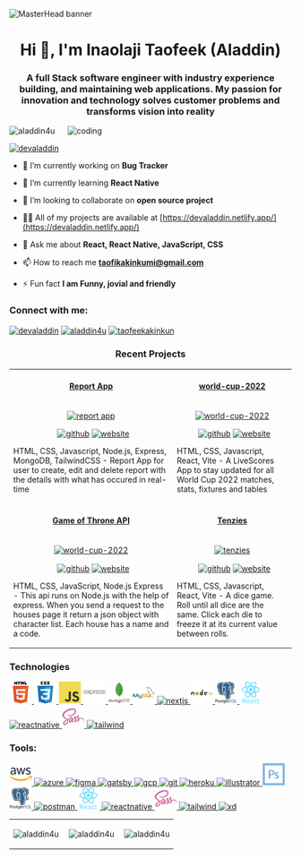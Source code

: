 ![MasterHead banner](https://user-images.githubusercontent.com/101972392/193440137-03618e6d-b421-42c3-bb92-30be7e2abf6d.jpg)
<h1 align="center">Hi 👋, I'm Inaolaji Taofeek (Aladdin)</h1>
<h3 align="center">A full Stack software engineer with industry experience building, and maintaining web applications. My passion for innovation and technology solves customer problems and transforms vision into reality</h3>
<img align="right" alt="coding" width="400" src="https://c.tenor.com/2uyENRmiUt0AAAAM/coding.gif"/>

<p align="left"> <img src="https://komarev.com/ghpvc/?username=aladdin4u&label=Profile%20views&color=0e75b6&style=flat" alt="aladdin4u" /> </p>

<p align="left"> <a href="https://twitter.com/devaladdin" target="blank"><img src="https://img.shields.io/twitter/follow/devaladdin?logo=twitter&style=for-the-badge" alt="devaladdin" /></a> </p>

- 🔭 I’m currently working on **Bug Tracker**

- 🌱 I’m currently learning **React Native**

- 👯 I’m looking to collaborate on **open source project**

- 👨‍💻 All of my projects are available at [https://devaladdin.netlify.app/](https://devaladdin.netlify.app/)

- 💬 Ask me about **React, React Native, JavaScript, CSS**

- 📫 How to reach me **taofikakinkumi@gmail.com**

- ⚡ Fun fact **I am Funny, jovial and friendly**

<h3 align="left">Connect with me:</h3>
<p align="left">
<a href="https://twitter.com/devaladdin" target="blank"><img align="center" src="https://raw.githubusercontent.com/rahuldkjain/github-profile-readme-generator/master/src/images/icons/Social/twitter.svg" alt="devaladdin" height="30" width="40" /></a>
<a href="https://linkedin.com/in/aladdin4u" target="blank"><img align="center" src="https://raw.githubusercontent.com/rahuldkjain/github-profile-readme-generator/master/src/images/icons/Social/linked-in-alt.svg" alt="aladdin4u" height="30" width="40" /></a>
<a href="https://www.behance.net/taofeekakinkun" target="blank"><img align="center" src="https://raw.githubusercontent.com/rahuldkjain/github-profile-readme-generator/master/src/images/icons/Social/behance.svg" alt="taofeekakinkun" height="30" width="40" /></a>
</p>

<h3 align="center">Recent Projects</h3>
<table role="table">
            <thead>
            </thead>
        <tbody>
            <tr>
              <td align="center">
                  <a target="_blank" href="https://reportaapp.onrender.com"><h4>Report App</h4></a>
        <br />
      <a target="_blank" href="https://reportaapp.onrender.com">
            <img src="https://user-images.githubusercontent.com/101972392/204688430-f0d44a27-6e92-4a95-a770-e1f08b11e7a6.gif" width="100%"  alt="report app"/>
        </a>
          <p>&nbsp;
                      <a target="_blank" href="https://github.com/Aladdin4u/report-incident-app"><img align="center" src="https://img.shields.io/static/v1?label=|&message=REPO&color=285f65&style=plastic&logo=github" alt="github" /></a> <a target="_blank" href="https://reportaapp.onrender.com"><img align="center" src="https://img.shields.io/static/v1?label=|&message=WEBSITE&color=285f65&style=plastic&logo=wordpress" alt="website" /></a></p>
          <p align="left">HTML, CSS, Javascript, Node.js, Express, MongoDB, TailwindCSS - Report App for user to create, edit and delete report with the details with what has occured in real-time</p>
                </td>
              <td align="center">
                    <a target="_blank" href="https://worldcup2022app.netlify.app/"><h4>world-cup-2022</h4></a>
        <br />
      <a target="_blank" href="https://worldcup2022app.netlify.app/">
            <img src="https://user-images.githubusercontent.com/101972392/203931456-2138d0b5-b856-42b4-bd9a-3a403d199bbc.gif" width="100%"  alt="world-cup-2022"/>
        </a>
          <p>&nbsp;
                      <a target="_blank" href="https://github.com/Aladdin4u/world-cup-2022"><img align="center" src="https://img.shields.io/static/v1?label=|&message=REPO&color=285f65&style=plastic&logo=github" alt="github" /></a> <a target="_blank" href="https://worldcup2022app.netlify.app/"><img align="center" src="https://img.shields.io/static/v1?label=|&message=WEBSITE&color=285f65&style=plastic&logo=wordpress" alt="website" /></a></p>
          <p align="left">HTML, CSS, Javascript, React, Vite - A LiveScores App to stay updated for all World Cup 2022 matches, stats, fixtures and tables</p>
                </td>
            </tr>
             <tr>
              <td align="center">
                    <a target="_blank" href="https://gft.onrender.com"><h4>Game of Throne API</h4></a>
        <br />
      <a target="_blank" href="https://gft.onrender.com">
            <img src="https://user-images.githubusercontent.com/101972392/204691275-7ac6a949-0219-4e57-a4c0-2d6d68f27def.gif" width="100%"  alt="world-cup-2022"/>
        </a>
          <p>&nbsp;
                      <a target="_blank" href="https://github.com/Aladdin4u/game-of-thrones-character-api"><img align="center" src="https://img.shields.io/static/v1?label=|&message=REPO&color=285f65&style=plastic&logo=github" alt="github" /></a> <a target="_blank" href="https://gft.onrender.com"><img align="center" src="https://img.shields.io/static/v1?label=|&message=WEBSITE&color=285f65&style=plastic&logo=wordpress" alt="website" /></a></p>
          <p align="left">HTML, CSS, JavaScript, Node.js Express - This api runs on Node.js with the help of express. When you send a request to the houses page it return a json object with character list. Each house has a name and a code.</p>
                </td>
               <td align="center">
                  <a target="_blank" href="https://aladdin4u.github.io/Tenzies/"><h4>Tenzies</h4></a>
        <br />
      <a target="_blank" href="https://aladdin4u.github.io/Tenzies/">
            <img src="https://user-images.githubusercontent.com/101972392/201551527-1eb3d0d6-dc37-46c4-8c1d-cdb0dc5c61e7.gif" width="100%"  alt="tenzies"/>
        </a>
          <p>&nbsp;
                      <a target="_blank" href="https://github.com/Aladdin4u/Tenzies"><img align="center" src="https://img.shields.io/static/v1?label=|&message=REPO&color=285f65&style=plastic&logo=github" alt="github" /></a> <a target="_blank" href="https://aladdin4u.github.io/Tenzies/"><img align="center" src="https://img.shields.io/static/v1?label=|&message=WEBSITE&color=285f65&style=plastic&logo=wordpress" alt="website" /></a></p>
          <p align="left">HTML, CSS, Javascript, React, Vite - A dice game. Roll until all dice are the same. Click each die to freeze it at its current value between rolls.</p>
                </td>
            </tr>
            </tbody>
        </table>

<h3 align="left">Technologies</h3>
<p align="left"> <a href="https://www.w3.org/html/" target="_blank" rel="noreferrer"> <img src="https://raw.githubusercontent.com/devicons/devicon/master/icons/html5/html5-original-wordmark.svg" alt="html5" width="40" height="40"/> </a> <a href="https://www.w3schools.com/css/" target="_blank" rel="noreferrer"> <img src="https://raw.githubusercontent.com/devicons/devicon/master/icons/css3/css3-original-wordmark.svg" alt="css3" width="40" height="40"/> </a> <a href="https://developer.mozilla.org/en-US/docs/Web/JavaScript" target="_blank" rel="noreferrer"> <img src="https://raw.githubusercontent.com/devicons/devicon/master/icons/javascript/javascript-original.svg" alt="javascript" width="40" height="40"/> </a> <a href="https://expressjs.com" target="_blank" rel="noreferrer"> <img src="https://raw.githubusercontent.com/devicons/devicon/master/icons/express/express-original-wordmark.svg" alt="express" width="40" height="40"/> </a> <a href="https://www.mongodb.com/" target="_blank" rel="noreferrer"> <img src="https://raw.githubusercontent.com/devicons/devicon/master/icons/mongodb/mongodb-original-wordmark.svg" alt="mongodb" width="40" height="40"/> </a> <a href="https://www.mysql.com/" target="_blank" rel="noreferrer"> <img src="https://raw.githubusercontent.com/devicons/devicon/master/icons/mysql/mysql-original-wordmark.svg" alt="mysql" width="40" height="40"/> </a> <a href="https://nextjs.org/" target="_blank" rel="noreferrer"> <img src="https://cdn.worldvectorlogo.com/logos/nextjs-2.svg" alt="nextjs" width="40" height="40"/> </a> <a href="https://nodejs.org" target="_blank" rel="noreferrer"> <img src="https://raw.githubusercontent.com/devicons/devicon/master/icons/nodejs/nodejs-original-wordmark.svg" alt="nodejs" width="40" height="40"/> </a> <a href="https://www.postgresql.org" target="_blank" rel="noreferrer"> <img src="https://raw.githubusercontent.com/devicons/devicon/master/icons/postgresql/postgresql-original-wordmark.svg" alt="postgresql" width="40" height="40"/> </a> <a href="https://reactjs.org/" target="_blank" rel="noreferrer"> <img src="https://raw.githubusercontent.com/devicons/devicon/master/icons/react/react-original-wordmark.svg" alt="react" width="40" height="40"/> </a> <a href="https://reactnative.dev/" target="_blank" rel="noreferrer"> <img src="https://reactnative.dev/img/header_logo.svg" alt="reactnative" width="40" height="40"/> </a> <a href="https://sass-lang.com" target="_blank" rel="noreferrer"> <img src="https://raw.githubusercontent.com/devicons/devicon/master/icons/sass/sass-original.svg" alt="sass" width="40" height="40"/> </a> <a href="https://tailwindcss.com/" target="_blank" rel="noreferrer"> <img src="https://www.vectorlogo.zone/logos/tailwindcss/tailwindcss-icon.svg" alt="tailwind" width="40" height="40"/> </a> </p>

<h3 align="left">Tools:</h3>
<p align="left"> <a href="https://aws.amazon.com" target="_blank" rel="noreferrer"> <img src="https://raw.githubusercontent.com/devicons/devicon/master/icons/amazonwebservices/amazonwebservices-original-wordmark.svg" alt="aws" width="40" height="40"/> </a> <a href="https://azure.microsoft.com/en-in/" target="_blank" rel="noreferrer"> <img src="https://www.vectorlogo.zone/logos/microsoft_azure/microsoft_azure-icon.svg" alt="azure" width="40" height="40"/> </a> <a href="https://www.figma.com/" target="_blank" rel="noreferrer"> <img src="https://www.vectorlogo.zone/logos/figma/figma-icon.svg" alt="figma" width="40" height="40"/> </a> <a href="https://www.gatsbyjs.com/" target="_blank" rel="noreferrer"> <img src="https://www.vectorlogo.zone/logos/gatsbyjs/gatsbyjs-icon.svg" alt="gatsby" width="40" height="40"/> </a> <a href="https://cloud.google.com" target="_blank" rel="noreferrer"> <img src="https://www.vectorlogo.zone/logos/google_cloud/google_cloud-icon.svg" alt="gcp" width="40" height="40"/> </a> <a href="https://git-scm.com/" target="_blank" rel="noreferrer"> <img src="https://www.vectorlogo.zone/logos/git-scm/git-scm-icon.svg" alt="git" width="40" height="40"/> </a> <a href="https://heroku.com" target="_blank" rel="noreferrer"> <img src="https://www.vectorlogo.zone/logos/heroku/heroku-icon.svg" alt="heroku" width="40" height="40"/> </a> <a href="https://www.adobe.com/in/products/illustrator.html" target="_blank" rel="noreferrer"> <img src="https://www.vectorlogo.zone/logos/adobe_illustrator/adobe_illustrator-icon.svg" alt="illustrator" width="40" height="40"/> </a> <a href="https://www.photoshop.com/en" target="_blank" rel="noreferrer"> <img src="https://raw.githubusercontent.com/devicons/devicon/master/icons/photoshop/photoshop-line.svg" alt="photoshop" width="40" height="40"/> </a> <a href="https://www.postgresql.org" target="_blank" rel="noreferrer"> <img src="https://raw.githubusercontent.com/devicons/devicon/master/icons/postgresql/postgresql-original-wordmark.svg" alt="postgresql" width="40" height="40"/> </a> <a href="https://postman.com" target="_blank" rel="noreferrer"> <img src="https://www.vectorlogo.zone/logos/getpostman/getpostman-icon.svg" alt="postman" width="40" height="40"/> </a> <a href="https://reactjs.org/" target="_blank" rel="noreferrer"> <img src="https://raw.githubusercontent.com/devicons/devicon/master/icons/react/react-original-wordmark.svg" alt="react" width="40" height="40"/> </a> <a href="https://reactnative.dev/" target="_blank" rel="noreferrer"> <img src="https://reactnative.dev/img/header_logo.svg" alt="reactnative" width="40" height="40"/> </a> <a href="https://sass-lang.com" target="_blank" rel="noreferrer"> <img src="https://raw.githubusercontent.com/devicons/devicon/master/icons/sass/sass-original.svg" alt="sass" width="40" height="40"/> </a> <a href="https://tailwindcss.com/" target="_blank" rel="noreferrer"> <img src="https://www.vectorlogo.zone/logos/tailwindcss/tailwindcss-icon.svg" alt="tailwind" width="40" height="40"/> </a> <a href="https://www.adobe.com/products/xd.html" target="_blank" rel="noreferrer"> <img src="https://cdn.worldvectorlogo.com/logos/adobe-xd.svg" alt="xd" width="40" height="40"/> </a> </p>



<table role="table">
            <thead>
            </thead>
        <tbody>
            <tr>
                <td align="left">
                    <p><img align="center" src="https://github-readme-stats.vercel.app/api/top-langs?username=aladdin4u&show_icons=true&locale=en&layout=compact&theme=tokyonight" alt="aladdin4u" /></p>
                </td>
              <td align="left">
                    <p>&nbsp;<img align="center" src="https://github-readme-stats.vercel.app/api?username=aladdin4u&show_icons=true&theme=tokyonight" alt="aladdin4u" /></p>
                </td>
               <td align="left">
                  <p>&nbsp;<img align="center" src="https://github-readme-streak-stats.herokuapp.com/?user=aladdin4u&show_icons=true&theme=tokyonight" alt="aladdin4u" /></p>
                </td>
            </tr>
            </tbody>
        </table>
